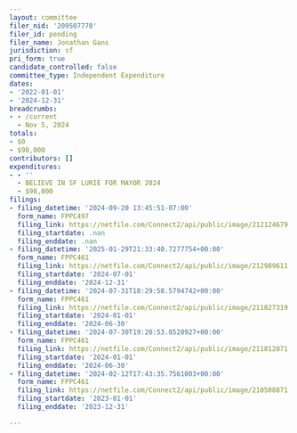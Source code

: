 ```yaml
---
layout: committee
filer_nid: '209507770'
filer_id: pending
filer_name: Jonathan Gans
jurisdiction: sf
pri_form: true
candidate_controlled: false
committee_type: Independent Expenditure
dates:
- '2022-01-01'
- '2024-12-31'
breadcrumbs:
- - /current
  - Nov 5, 2024
totals:
- $0
- $98,000
contributors: []
expenditures:
- - ''
  - BELIEVE IN SF LURIE FOR MAYOR 2024
  - $98,000
filings:
- filing_datetime: '2024-09-20 13:45:51-07:00'
  form_name: FPPC497
  filing_link: https://netfile.com/Connect2/api/public/image/212124679
  filing_startdate: .nan
  filing_enddate: .nan
- filing_datetime: '2025-01-29T21:33:40.7277754+00:00'
  form_name: FPPC461
  filing_link: https://netfile.com/Connect2/api/public/image/212989611
  filing_startdate: '2024-07-01'
  filing_enddate: '2024-12-31'
- filing_datetime: '2024-07-31T18:29:58.5794742+00:00'
  form_name: FPPC461
  filing_link: https://netfile.com/Connect2/api/public/image/211827319
  filing_startdate: '2024-01-01'
  filing_enddate: '2024-06-30'
- filing_datetime: '2024-07-30T19:20:53.8520927+00:00'
  form_name: FPPC461
  filing_link: https://netfile.com/Connect2/api/public/image/211812071
  filing_startdate: '2024-01-01'
  filing_enddate: '2024-06-30'
- filing_datetime: '2024-02-12T17:43:35.7561003+00:00'
  form_name: FPPC461
  filing_link: https://netfile.com/Connect2/api/public/image/210508871
  filing_startdate: '2023-01-01'
  filing_enddate: '2023-12-31'

---
```

